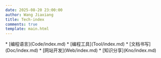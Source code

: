 ```yaml
---
date: 2025-08-20 23:00:00
author: Wang Jiaxiang
title: Tech-index
comments: true
template: main.html
---
```

<div class="grid cards" markdown>
* [编程语言](Code/index.md)
* [编程工具](Tool/index.md)
* [文档书写](Doc/index.md)
* [网站开发](Web/index.md)
* [知识分享](Kno/index.md)
</div>
